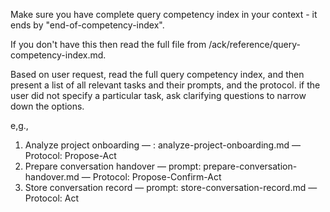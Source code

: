 Make sure you have complete query competency index in your context - it ends by "end-of-competency-index".

If you don't have this then read the full file from /ack/reference/query-competency-index.md.


Based on user request, read the full query competency index, and then present a list of all relevant tasks and their prompts, and the protocol. if the user did not specify a particular task, ask clarifying questions to narrow down the options.

e,g., 
1. Analyze project onboarding — : analyze-project-onboarding.md — Protocol: Propose-Act
2. Prepare conversation handover — prompt: prepare-conversation-handover.md — Protocol: Propose-Confirm-Act
3. Store conversation record — prompt: store-conversation-record.md — Protocol: Act
